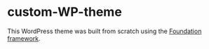# custom-WP-theme

This WordPress theme was built from scratch using the [Foundation framework](http://foundation.zurb.com/). 
